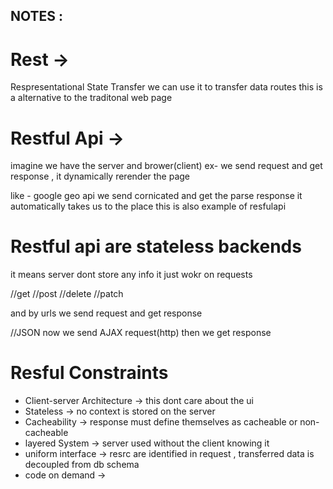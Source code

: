 ## NOTES :

# Rest ->

Respresentational State Transfer
we can use it to transfer data routes
this is a alternative to the traditonal web page

# Restful Api ->

imagine we have the server and brower(client)
ex- we send request and get response , it dynamically rerender the page

like - google geo api
we send cornicated and get the parse response it automatically takes us to the place
this is also example of resfulapi

# Restful api are stateless backends

it means server dont store any info it just wokr on requests

//get
//post
//delete
//patch

and by urls we send request and get response

//JSON
now we send AJAX request(http)
then we get response

# Resful Constraints

- Client-server Architecture -> this dont care about the ui
- Stateless -> no context is stored on the server
- Cacheability -> response must define themselves as cacheable or non-cacheable
- layered System -> server used without the client knowing it
- uniform interface -> resrc are identified in request , transferred data is decoupled from db schema
- code on demand ->
